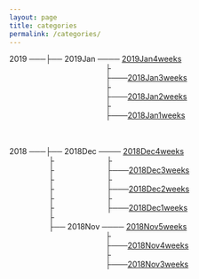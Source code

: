 ```yaml
---
layout: page
title: categories
permalink: /categories/
---
```



2019 ───├── 2019Jan ──── [2019Jan4weeks](../blog/2019/01/Jan4weeks)     
                                            ├   
                                            ├───[2018Jan3weeks](../blog/2019/01/Jan3weeks)    
                                            ├   
                                            ├───[2018Jan2weeks](../blog/2019/01/Jan2weeks)    
                                            ├   
                                            ├───[2018Jan1weeks](../blog/2019/01/Jan1weeks)    



                    
                    
2018 ───├── 2018Dec ──── [2018Dec4weeks](../blog/2018/12/Dec4weeks)     
                  ├                        ├   
                  ├                        ├───[2018Dec3weeks](../blog/2018/12/Dec3weeks)    
                  ├                        ├  
                  ├                        ├───[2018Dec2weeks](../blog/2018/12/Dec2weeks)    
                  ├                        ├  
                  ├                        ├───[2018Dec1weeks](../blog/2018/12/Dec1weeks)    
                  ├                            
                  ├── 2018Nov ──── [2018Nov5weeks](../blog/2018/11/Nov5weeks)    
                                            ├  
                                            ├───[2018Nov4weeks](../blog/2018/11/Nov4weeks)  
                                            ├  
                                            ├───[2018Nov3weeks](../blog/2018/11/Nov3weeks)  
